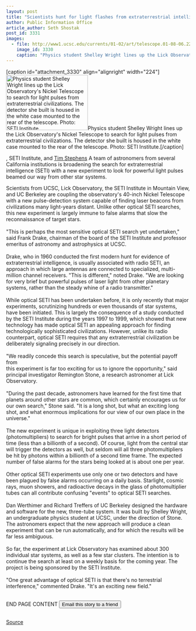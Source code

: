 ```yaml
---
layout: post
title: "Scientists hunt for light flashes from extraterrestrial intelligence"
author: Public Information Office
article_author: Seth Shostak
post_id: 3331
images:
  - file: http://www1.ucsc.edu/currents/01-02/art/telescope.01-08-06.224.jpg
    image_id: 3330
    caption: "Physics student Shelley Wright lines up the Lick Observatory's Nickel Telescope to search for light pulses from extraterrestrial civilizations. The detector she built is housed in the white case mounted to the rear of the telescope. Photo: SETI Institute."
---
```


[caption id="attachment_3330" align="alignright" width="224"]<a href="http://dev-ucsc-news.pantheonsite.io/wp-content/uploads/2001/08/telescope.01-08-06.224.jpg"><img class="size-full wp-image-3330" src="http://dev-ucsc-news.pantheonsite.io/wp-content/uploads/2001/08/telescope.01-08-06.224.jpg" alt="Physics student Shelley Wright lines up the Lick Observatory's Nickel Telescope to search for light pulses from extraterrestrial civilizations. The detector she built is housed in the white case mounted to the rear of the telescope. Photo: SETI Institute." width="224" height="151" /></a>Physics student Shelley Wright lines up the Lick Observatory's Nickel Telescope to search for light pulses from extraterrestrial civilizations. The detector she built is housed in the white case mounted to the rear of the telescope. Photo: SETI Institute.[/caption]
<p>
  , SETI Institute, and <a href="mailto:stephens@cats.ucsc.edu">Tim Stephens</a> A team of astronomers from several California institutions is broadening the search for extraterrestrial intelligence (SETI) with a new experiment to look for powerful light pulses beamed our way from other star systems.
</p>Scientists from UCSC, Lick Observatory, the SETI Institute in Mountain View, and UC Berkeley are coupling the observatory's 40-inch Nickel Telescope with a new pulse-detection system capable of finding laser beacons from civilizations many light-years distant. Unlike other optical SETI searches, this new experiment is largely immune to false alarms that slow the reconnaissance of target stars.<br>
<br>
"This is perhaps the most sensitive optical SETI search yet undertaken," said Frank Drake, chairman of the board of the SETI Institute and professor emeritus of astronomy and astrophysics at UCSC.<br>
<br>
Drake, who in 1960 conducted the first modern hunt for evidence of extraterrestrial intelligence, is usually associated with radio SETI, an approach in which large antennas are connected to specialized, multi-million channel receivers. "This is different," noted Drake. "We are looking for very brief but powerful pulses of laser light from other planetary systems, rather than the steady whine of a radio transmitter."<br>
<br>
While optical SETI has been undertaken before, it is only recently that major experiments, scrutinizing hundreds or even thousands of star systems, have been initiated. This is largely the consequence of a study conducted by the SETI Institute during the years 1997 to 1999, which showed that new technology has made optical SETI an appealing approach for finding technologically sophisticated civilizations. However, unlike its radio counterpart, optical SETI requires that any extraterrestrial civilization be deliberately signaling precisely in our direction.<br>
<br>
"We readily concede this search is speculative, but the potential payoff from<br>
this experiment is far too exciting for us to ignore the opportunity," said principal investigator Remington Stone, a research astronomer at Lick Observatory.<br>
<br>
"During the past decade, astronomers have learned for the first time that planets around other stars are common, which certainly encourages us for our own search," Stone said. "It is a long shot, but what an exciting long shot, and what enormous implications for our view of our own place in the universe."<br>
<br>
The new experiment is unique in exploiting three light detectors (photomultipliers) to search for bright pulses that arrive in a short period of time (less than a billionth of a second). Of course, light from the central star will trigger the detectors as well, but seldom will all three photomultipliers be hit by photons within a billionth of a second time frame. The expected number of false alarms for the stars being looked at is about one per year.<br>
<br>
Other optical SETI experiments use only one or two detectors and have been plagued by false alarms occurring on a daily basis. Starlight, cosmic rays, muon showers, and radioactive decays in the glass of photomultiplier tubes can all contribute confusing "events" to optical SETI searches.<br>
<br>
Dan Werthimer and Richard Treffers of UC Berkeley designed the hardware and software for the new, three-tube system. It was built by Shelley Wright, an undergraduate physics student at UCSC, under the direction of Stone. The astronomers expect that the new approach will produce a clean experiment that can be run automatically, and for which the results will be far less ambiguous.<br>
<br>
So far, the experiment at Lick Observatory has examined about 300 individual star systems, as well as a few star clusters. The intention is to continue the search at least on a weekly basis for the coming year. The project is being sponsored by the SETI Institute.<br>
<br>
"One great advantage of optical SETI is that there's no terrestrial interference," commented Drake. "It's an exciting new field."
<p>
  <br>
  END PAGE CONTENT <input name="t1" size="-1" type="hidden"> <input type="submit" value="Email this story to a friend">
</p>
<p>
  <img align="bottom" alt=" " border="0" height="1" src="../../images/trans.gif" width="385">
</p>
<p><a href="http://www1.ucsc.edu/currents/01-02/08-06/search.html" title="Permalink to search">Source</a></p>
